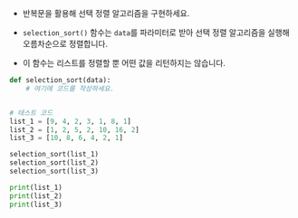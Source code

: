+ 반복문을 활용해 선택 정렬 알고리즘을 구현하세요.

+ `selection_sort()` 함수는 `data`를 파라미터로 받아 선택 정렬 알고리즘을 실행해 오름차순으로 정렬합니다. 

+ 이 함수는 리스트를 정렬할 뿐 어떤 값을 리턴하지는 않습니다.

``` python
def selection_sort(data):
    # 여기에 코드를 작성하세요.


# 테스트 코드
list_1 = [9, 4, 2, 3, 1, 8, 1]
list_2 = [1, 2, 5, 2, 10, 16, 2]
list_3 = [10, 8, 6, 4, 2, 1]

selection_sort(list_1)
selection_sort(list_2)
selection_sort(list_3)

print(list_1)
print(list_2)
print(list_3)
```